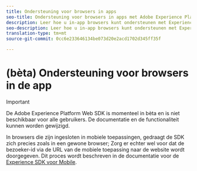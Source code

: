 ```yaml
---
title: Ondersteuning voor browsers in apps
seo-title: Ondersteuning voor browsers in apps met Adobe Experience Platform Web SDK
description: Leer hoe u in-app browsers kunt ondersteunen met Experience Platform Web SDK
seo-description: Leer hoe u in-app browsers kunt ondersteunen met Experience Platform Web SDK
translation-type: tm+mt
source-git-commit: 0cc6e233646134be073d20e2acd1702d345ff35f

---
```



# (bèta) Ondersteuning voor browsers in de app

>[!IMPORTANT]
>
>De Adobe Experience Platform Web SDK is momenteel in bèta en is niet beschikbaar voor alle gebruikers. De documentatie en de functionaliteit kunnen worden gewijzigd.

In browsers die zijn ingesloten in mobiele toepassingen, gedraagt de SDK zich precies zoals in een gewone browser; Zorg er echter wel voor dat de bezoeker-id via de URL van de mobiele toepassing naar de website wordt doorgegeven. Dit proces wordt beschreven in de documentatie voor de [Experience SDK voor Mobile](https://docs.adobe.com/content/help/en/mobile-services/ios/sdk-reference-ios/hybrid-app.html).
